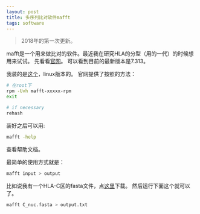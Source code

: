```yaml
---
layout: post
title: 多序列比对软件mafft
tags: software
---
```

>2018年的第一次更新。

mafft是一个用来做比对的软件。最近我在研究HLA的分型（用的一代）的时候想用来试试。
先看看[官网](https://mafft.cbrc.jp/alignment/software/)。
可以看到目前的最新版本是7.313。

我装的是[这个](https://mafft.cbrc.jp/alignment/software/mafft-7.313-gcc_fc6.x86_64.rpm)，linux版本的。
官网提供了按照的方法：
```bash
# 在root下
rpm -Uvh mafft-xxxxx-rpm
exit

# if necessary
rehash
```

装好之后可以用:
```bash
mafft -help
```
查看帮助文档。

最简单的使用方式就是：
```bash
mafft input > output
```
比如说我有一个HLA-C区的fasta文件，点[这里](https://raw.githubusercontent.com/pzweuj/pzweuj.github.io/master/downloads/C_nuc.fasta)下载。
然后运行下面这个就可以了。
```bash
mafft C_nuc.fasta > output.txt
```

[T_T]:阿＃又离我半个地球了